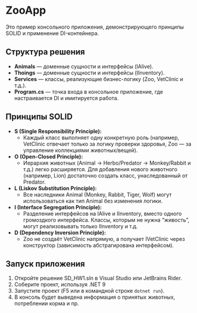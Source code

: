 # ZooApp

Это пример консольного приложения, демонстрирующего принципы SOLID и применение DI-контейнера.

## Структура решения

- **Animals** — доменные сущности и интерфейсы (IAlive).
- **Thoings** — доменные сущности и интерфейсы (IInventory).
- **Services** — классы, реализующие бизнес-логику (Zoo, VetClinic и т.д.).
- **Program.cs** — точка входа в консольное приложение, где настраивается DI и имитируется работа.

## Принципы SOLID

- **S (Single Responsibility Principle):**
  - Каждый класс выполняет одну конкретную роль (например, VetClinic отвечает только за логику проверки здоровья, Zoo — за управление коллекциями животных/вещей).
- **O (Open-Closed Principle):**
  - Иерархия животных (Animal -> Herbo/Predator -> Monkey/Rabbit и т.д.) легко расширяется. Для добавления нового животного (например, Lion) достаточно создать класс, унаследованный от Predator.
- **L (Liskov Substitution Principle):**
  - Все наследники Animal (Monkey, Rabbit, Tiger, Wolf) могут использоваться как тип Animal без изменения логики.
- **I (Interface Segregation Principle):**
  - Разделение интерфейсов на IAlive и IInventory, вместо одного громоздкого интерфейса. Классы, которым не нужна “живость”, могут реализовывать только IInventory и т.д.
- **D (Dependency Inversion Principle):**
  - Zoo не создаёт VetClinic напрямую, а получает IVetClinic через конструктор (зависимость абстрагирована интерфейсом).

## Запуск приложения

1. Откройте решение SD_HW1.sln в Visual Studio или JetBrains Rider.
2. Соберите проект, используя .NET 9 
3. Запустите проект (F5 или в командной строке `dotnet run`).
4. В консоль будет выведена информация о принятых животных, потреблении корма и пр.

